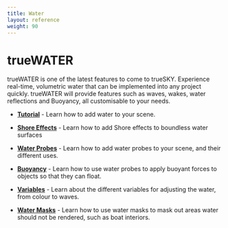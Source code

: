 ```yaml
---
title: Water
layout: reference
weight: 90
---
```







trueWATER
====================
trueWATER is one of the latest features to come to trueSKY. Experience real-time, volumetric water that can be implemented into any project quickly. trueWATER will provide features such as waves, wakes, water reflections and Buoyancy, all customisable to your needs.


* [**Tutorial**](tutorials.html)                                                        - Learn how to add water to your scene.

* [**Shore Effects**](shoreeffects.html)                                        - Learn how to add Shore effects to boundless water surfaces

* [**Water Probes**](probes.html)                                                       - Learn how to add water probes to your scene, and their different uses.

* [**Buoyancy**](buoyancy.html)                                                         - Learn how to use water probes to apply buoyant forces to objects so that they can float.

* [**Variables**](variables.html)                                                       - Learn about the different variables for adjusting the water, from colour to waves.

* [**Water Masks**](masks.html)                                                         - Learn how to use water masks to mask out areas water should not be rendered, such as boat interiors.

